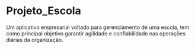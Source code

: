 # Projeto_Escola
 Um aplicativo empresarial voltado para gerenciamento de uma escola, tem como principal objetivo garantir agilidade e confiabilidade nas operações diárias da organização.
